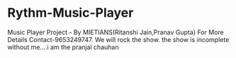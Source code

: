 # Rythm-Music-Player
Music Player Project - By MIETIANS(Ritanshi Jain,Pranav Gupta)
For More Details Contact-9653249747.
We will rock the show.
the show is incomplete without me....i am the pranjal chauhan
